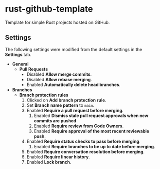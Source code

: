 # rust-github-template

Template for simple Rust projects hosted on GitHub.

## Settings

The following settings were modified from the default settings in the **Settings** tab.

- **General**
    - **Pull Requests**
        - Disabled **Allow merge commits**.
        - Disabled **Allow rebase merging**.
        - Enabled **Automatically delete head branches**.
- **Branches**
    - **Branch protection rules**
        1. Clicked on **Add branch protection rule**.
        1. Set **Branch name pattern** to `main`.
        1. Enabled **Require a pull request before merging.**
            1. Enabled **Dismiss stale pull request approvals when new commits are pushed**
            1. Enabled **Require review from Code Owners**.
            1. Enabled **Require approval of the most recent reviewable push**.
        1. Enabled **Require status checks to pass before merging**.
            1. Enabled **Require branches to be up to date before merging**.
        1. Enabled **Require conversation resolution before merging**.
        1. Enabled **Require linear history**.
        1. Enabled **Lock branch**.